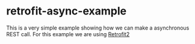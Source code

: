 # retrofit-async-example
This is a very simple example showing how we can make a asynchronous REST call. For this example we are using [Retrofit2](https://square.github.io/retrofit/)
